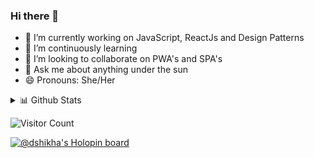 ### Hi there 👋

<!--
**Deep1Shikha/Deep1Shikha** is a ✨ _special_ ✨ repository because its `README.md` (this file) appears on your GitHub profile.

Here are some ideas to get you started:

- 🔭 I’m currently working on ...
- 🌱 I’m currently learning ...
- 👯 I’m looking to collaborate on ...
- 🤔 I’m looking for help with ...
- 💬 Ask me about ...
- 📫 How to reach me: ...
- 😄 Pronouns: ...
- ⚡ Fun fact: ...
-->
- 🔭 I’m currently working on JavaScript, ReactJs and Design Patterns
- 🌱 I’m continuously learning 
- 👯 I’m looking to collaborate on PWA's and SPA's
- 💬 Ask me about anything under the sun
- 😄 Pronouns: She/Her
<details>
<summary>📊 Github Stats</summary>
</details>

<!--![My GitHub stats](https://github-readme-stats.vercel.app/api?username=Deep1Shikha&show_icons=true&theme=merko) -->


 ![Visitor Count](https://profile-counter.glitch.me/{Deep1Shikha}/count.svg)

[![@dshikha's Holopin board](https://holopin.me/dshikha)](https://holopin.io/@dshikha)
